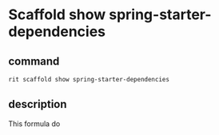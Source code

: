 # Scaffold show spring-starter-dependencies

## command

```bash
rit scaffold show spring-starter-dependencies
```

## description

This formula do
